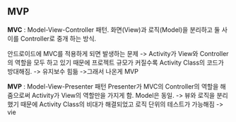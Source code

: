 ## MVP

**MVC** : Model-View-Controller 패턴.
화면(View)과 로직(Model)을 분리하고 둘 사이를 Controller로 중개 하는 방식.

안드로이드에 MVC를 적용하게 되면 발생하는 문제
-> Activity가 View와 Controller의 역할을 모두 하고 있기 때문에 프로젝트 규모가 커질수록 Activity Class의 코드가 방대해짐.
-> 유지보수 힘듦
->그래서 나온게 MVP


**MVP** : Model-View-Presenter 패턴
Presenter가 MVC의 Controller의 역할을 해줌으로써 Activity가 View의 역할만을 가지게 함. Model은 동일.
-> 뷰와 로직을 분리했기 때문에 Activity Class의 비대가 해결되었고 로직 단위의 테스트가 가능해짐
-> vie

<!--stackedit_data:
eyJoaXN0b3J5IjpbMTEwMzIwNjU0MCwtMTc5MzM5MTIwNywxNT
cyMjYyMTI5LDEyMTczMzI0MTcsOTExNTgwMDc4XX0=
-->